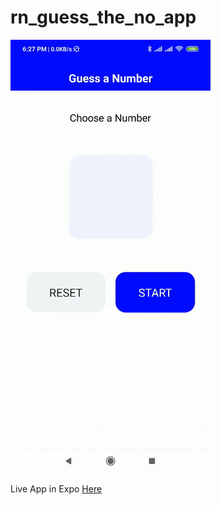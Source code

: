 # rn_guess_the_no_app

![](https://raw.githubusercontent.com/kamerk22/rn_guess_a_no_app/master/demo/guess_a_number.gif)

Live App in Expo [Here](https://expo.io/@kamerk22/rn_guess_the_no_app)
